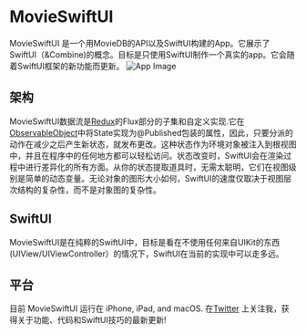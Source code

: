 # MovieSwiftUI
MovieSwiftUI 是一个用MovieDB的API以及SwiftUI构建的App。它展示了SwiftUI（&Combine)的概念。目标是只使用SwiftUI制作一个真实的app。它会随着SwiftUI框架的新功能而更新。
![App Image](images/MovieSwiftUI_promo_new.png?)

## 架构
MovieSwiftUI数据流是[Redux](https://redux.js.org/)的Flux部分的子集和自定义实现.它在[ObservableObject](https://developer.apple.com/documentation/combine/observableobject)中将State实现为@Published包装的属性，因此，只要分派的动作在减少之后产生新状态，就发布更改。这种状态作为环境对象被注入到根视图中，并且在程序中的任何地方都可以轻松访问。状态改变时，SwiftUI会在渲染过程中进行差异化的所有方面。从你的状态提取道具时，无需太聪明，它们在视图级别是简单的动态变量。无论对象的图形大小如何，SwiftUI的速度仅取决于视图层次结构的复杂性，而不是对象图的复杂性。

## SwiftUI
MovieSwiftUI是在纯粹的SwiftUI中，目标是看在不使用任何来自UIKit的东西(UIView/UIViewController）的情况下，SwiftUI在当前的实现中可以走多远。

## 平台
目前 MovieSwiftUI 运行在 iPhone, iPad, and macOS.
在[Twitter](https://twitter.com/dimillian) 上关注我，获得关于功能、代码和SwiftUI技巧的最新更新!
